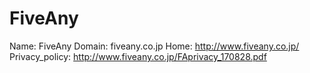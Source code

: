 
# FiveAny

Name: FiveAny
Domain: fiveany.co.jp
Home: http://www.fiveany.co.jp/
Privacy_policy: http://www.fiveany.co.jp/FAprivacy_170828.pdf

